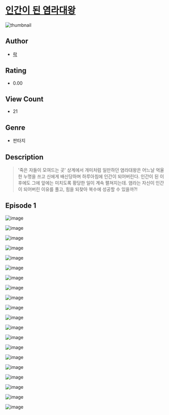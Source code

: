 # [인간이 된 염라대왕](https://comic.naver.com/challenge/list?titleId=810666)
![thumbnail](https://image-comic.pstatic.net/user_contents_data/challenge_comic/2023/05/25/353488/upload_7291998933473244002_480x623.jpeg)

## Author
- [락](https://comic.naver.com/artistTitle?id=353488)

## Rating
- 0.00

## View Count
- 21

## Genre
- 판타지

## Description
> '죽은 자들이 모여드는 곳' 상계에서 개미처럼 일만하던 염라대왕은 어느날 억울한 누명을 쓰고 신에게 배신당하며 하루아침에 인간이 되어버린다. 인간이 된 이후에도 그에 앞에는 미치도록 황당한 일이 계속 펼쳐지는데. 염라는 자신이 인간이 되어버린 이유를 풀고, 힘을 되찾아 복수에 성공할 수 있을까?!


## Episode 1
![image](https://image-comic.pstatic.net/user_contents_data/challenge_comic/2023/05/25/353488/upload_7364849052059526497.jpeg)

![image](https://image-comic.pstatic.net/user_contents_data/challenge_comic/2023/05/25/353488/upload_4062636525725366118.jpeg)

![image](https://image-comic.pstatic.net/user_contents_data/challenge_comic/2023/05/25/353488/upload_7005130844393660772.jpeg)

![image](https://image-comic.pstatic.net/user_contents_data/challenge_comic/2023/05/25/353488/upload_3978707298380362041.jpeg)

![image](https://image-comic.pstatic.net/user_contents_data/challenge_comic/2023/05/25/353488/upload_3847544365885962552.jpeg)

![image](https://image-comic.pstatic.net/user_contents_data/challenge_comic/2023/05/25/353488/upload_4063988925007934564.jpeg)

![image](https://image-comic.pstatic.net/user_contents_data/challenge_comic/2023/05/25/353488/upload_3486966094565357667.jpeg)

![image](https://image-comic.pstatic.net/user_contents_data/challenge_comic/2023/05/25/353488/upload_7292842057061655907.jpeg)

![image](https://image-comic.pstatic.net/user_contents_data/challenge_comic/2023/05/25/353488/upload_7293127922300762465.jpeg)

![image](https://image-comic.pstatic.net/user_contents_data/challenge_comic/2023/05/25/353488/upload_7233402433500034914.jpeg)

![image](https://image-comic.pstatic.net/user_contents_data/challenge_comic/2023/05/25/353488/upload_3631088992141075044.jpeg)

![image](https://image-comic.pstatic.net/user_contents_data/challenge_comic/2023/05/25/353488/upload_3907213771074058034.jpeg)

![image](https://image-comic.pstatic.net/user_contents_data/challenge_comic/2023/05/25/353488/upload_3690199850418529894.jpeg)

![image](https://image-comic.pstatic.net/user_contents_data/challenge_comic/2023/05/25/353488/upload_3473229007529784417.jpeg)

![image](https://image-comic.pstatic.net/user_contents_data/challenge_comic/2023/05/25/353488/upload_7291952745381310817.jpeg)

![image](https://image-comic.pstatic.net/user_contents_data/challenge_comic/2023/05/25/353488/upload_3559022627843892279.jpeg)

![image](https://image-comic.pstatic.net/user_contents_data/challenge_comic/2023/05/25/353488/upload_7148449989557432630.jpeg)

![image](https://image-comic.pstatic.net/user_contents_data/challenge_comic/2023/05/25/353488/upload_4122255147032404793.jpeg)

![image](https://image-comic.pstatic.net/user_contents_data/challenge_comic/2023/05/25/353488/upload_3559640515428365412.jpeg)

![image](https://image-comic.pstatic.net/user_contents_data/challenge_comic/2023/05/25/353488/upload_7162466370484319024.jpeg)
